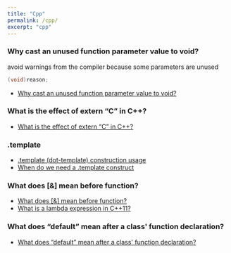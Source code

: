 ```yaml
---
title: "Cpp"
permalink: /cpp/
excerpt: "cpp"
---
```


### Why cast an unused function parameter value to void?

avoid warnings from the compiler because some parameters are unused

```cpp
(void)reason;
```

- [Why cast an unused function parameter value to void?](https://stackoverflow.com/questions/4647665/why-cast-an-unused-function-parameter-value-to-void)


### What is the effect of extern “C” in C++?

- [What is the effect of extern “C” in C++?](https://stackoverflow.com/questions/1041866/what-is-the-effect-of-extern-c-in-c)

### .template

- [.template (dot-template) construction usage](https://stackoverflow.com/questions/8463368/template-dot-template-construction-usage)
- [When do we need a .template construct](https://stackoverflow.com/questions/3499101/when-do-we-need-a-template-construct)

### What does [&] mean before function?

- [What does [&] mean before function?](https://stackoverflow.com/questions/39789125/what-does-mean-before-function)
- [What is a lambda expression in C++11?](https://stackoverflow.com/questions/7627098/what-is-a-lambda-expression-in-c11)

### What does “default” mean after a class' function declaration?

- [What does “default” mean after a class' function declaration?](https://stackoverflow.com/questions/6502828/what-does-default-mean-after-a-class-function-declaration)
